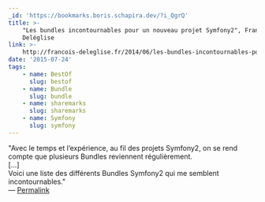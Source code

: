 ```yaml
---
_id: 'https://bookmarks.boris.schapira.dev/?i_QgrQ'
title: >-
    "Les bundles incontournables pour un nouveau projet Symfony2", François
    Deléglise
link: >-
    http://francois-deleglise.fr/2014/06/les-bundles-incontournables-pour-un-nouveau-projet-symfony2/
date: '2015-07-24'
tags:
    - name: BestOf
      slug: bestof
    - name: Bundle
      slug: bundle
    - name: sharemarks
      slug: sharemarks
    - name: Symfony
      slug: symfony
---
```


&quot;Avec le temps et l’expérience, au fil des projets Symfony2, on se rend
compte que plusieurs Bundles reviennent régulièrement.<br /> [...]<br /> Voici
une liste des différents Bundles Symfony2 qui me semblent incontournables.&quot;
<br>&#8212;
<a href="https://bookmarks.boris.schapira.dev/?i_QgrQ" title="Permalink">Permalink</a>
